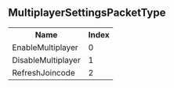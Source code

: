 ## MultiplayerSettingsPacketType

<table><tr><th>Name</th><th>Index</th><tr><td>EnableMultiplayer</td><td>0</td></tr><tr><td>DisableMultiplayer</td><td>1</td></tr><tr><td>RefreshJoincode</td><td>2</td></tr></table>